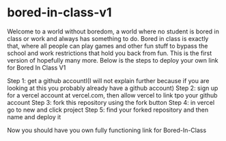 # bored-in-class-v1

Welcome to a world without boredom, a world where no student is bored in class or work and always has something to do.
Bored in class is exactly that, where all people can play games and other fun stuff to bypass the school and work restrictions that hold you back from fun. This is the first version of hopefully many more. Below is the steps to deploy your own link for Bored In Class V1

Step 1: get a github accountI(I will not explain further because if you are looking at this you probably already have a github account)
Step 2: sign up for a vercel account at vercel.com, then allow vercel to link tpo your github account
Step 3: fork this repository using the fork button
Step 4: in vercel go to new and click project
Step 5:  find your forked repository and then name and deploy it

Now you should have you own fully functioning link for Bored-In-Class

